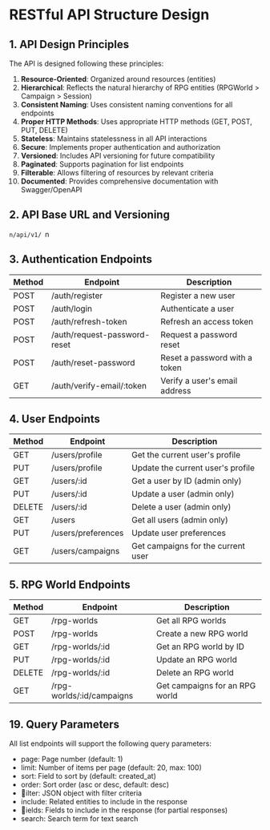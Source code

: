 # RESTful API Structure Design

## 1. API Design Principles

The API is designed following these principles:

1. **Resource-Oriented**: Organized around resources (entities)
2. **Hierarchical**: Reflects the natural hierarchy of RPG entities (RPGWorld > Campaign > Session)
3. **Consistent Naming**: Uses consistent naming conventions for all endpoints
4. **Proper HTTP Methods**: Uses appropriate HTTP methods (GET, POST, PUT, DELETE)
5. **Stateless**: Maintains statelessness in all API interactions
6. **Secure**: Implements proper authentication and authorization
7. **Versioned**: Includes API versioning for future compatibility
8. **Paginated**: Supports pagination for list endpoints
9. **Filterable**: Allows filtering of resources by relevant criteria
10. **Documented**: Provides comprehensive documentation with Swagger/OpenAPI


## 2. API Base URL and Versioning

``n/api/v1/
``n
## 3. Authentication Endpoints

| Method | Endpoint | Description |
|--------|----------|-------------|
| POST | /auth/register | Register a new user |
| POST | /auth/login | Authenticate a user |
| POST | /auth/refresh-token | Refresh an access token |
| POST | /auth/request-password-reset | Request a password reset |
| POST | /auth/reset-password | Reset a password with a token |
| GET | /auth/verify-email/:token | Verify a user's email address |


## 4. User Endpoints

| Method | Endpoint | Description |
|--------|----------|-------------|
| GET | /users/profile | Get the current user's profile |
| PUT | /users/profile | Update the current user's profile |
| GET | /users/:id | Get a user by ID (admin only) |
| PUT | /users/:id | Update a user (admin only) |
| DELETE | /users/:id | Delete a user (admin only) |
| GET | /users | Get all users (admin only) |
| PUT | /users/preferences | Update user preferences |
| GET | /users/campaigns | Get campaigns for the current user |


## 5. RPG World Endpoints

| Method | Endpoint | Description |
|--------|----------|-------------|
| GET | /rpg-worlds | Get all RPG worlds |
| POST | /rpg-worlds | Create a new RPG world |
| GET | /rpg-worlds/:id | Get an RPG world by ID |
| PUT | /rpg-worlds/:id | Update an RPG world |
| DELETE | /rpg-worlds/:id | Delete an RPG world |
| GET | /rpg-worlds/:id/campaigns | Get campaigns for an RPG world |


## 19. Query Parameters

All list endpoints will support the following query parameters:

- page: Page number (default: 1)
- limit: Number of items per page (default: 20, max: 100)
- sort: Field to sort by (default: created_at)
- order: Sort order (asc or desc, default: desc)
- ilter: JSON object with filter criteria
- include: Related entities to include in the response
- ields: Fields to include in the response (for partial responses)
- search: Search term for text search
